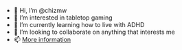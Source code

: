 - 👋 Hi, I’m @chizmw
- 👀 I’m interested in tabletop gaming
- 🌱 I’m currently learning how to live with ADHD
- 💞️ I’m looking to collaborate on anything that interests me
- 📫 [More information](https://beacons.ai/chizmw)

<!---
chizmw/chizmw is a ✨ special ✨ repository because its `README.md` (this file) appears on your GitHub profile.
You can click the Preview link to take a look at your changes.
--->
